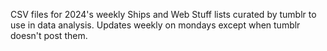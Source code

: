 CSV files for 2024's weekly Ships and Web Stuff lists curated by tumblr to use in data analysis. Updates weekly on mondays except when tumblr doesn't post them.
